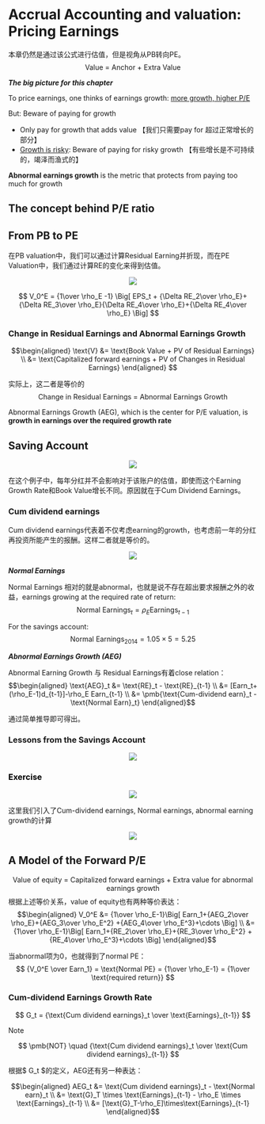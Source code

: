 # Accrual Accounting and valuation: Pricing Earnings

本章仍然是通过该公式进行估值，但是视角从PB转向PE。
$$
\text{Value = Anchor + Extra Value}
$$

***The big picture for this chapter***

To price earnings, one thinks of earnings growth: <u>more growth, higher P/E</u>

But:  Beware of paying for growth
- Only pay for growth that adds value 【我们只需要pay for 超过正常增长的部分】
- <u>Growth is risky</u>:  Beware of paying for risky growth 【有些增长是不可持续的，竭泽而渔式的】

**Abnormal earnings growth** is the metric that protects from paying too much for growth

## The concept behind P/E ratio


## From PB to PE
在PB valuation中，我们可以通过计算Residual Earning并折现，而在PE Valuation中，我们通过计算RE的变化来得到估值。
<div align = 'center'>

![](../image/20230314FS1.png)
</div>

$$
V_0^E = {1\over \rho_E -1} \Big[ EPS_t + {\Delta RE_2\over \rho_E}+{\Delta RE_3\over \rho_E}{\Delta RE_4\over \rho_E}+{\Delta RE_4\over \rho_E}  \Big]
$$

### Change in Residual Earnings and Abnormal Earnings Growth

$$\begin{aligned}
\text{V} &= \text{Book Value + PV of Residual Earnings} \\
&= \text{Capitalized forward earnings + PV of Changes in Residual Earnings}
\end{aligned}
$$

实际上，这二者是等价的
$$
\text{Change in Residual Earnings = Abnormal Earnings Growth}
$$

Abnormal Earnings Growth (AEG), which is the center for P/E valuation, is **growth in earnings over the required growth rate**

## Saving Account

<div align = 'center'>

![](../image/20230314FS2.png)
</div>

在这个例子中，每年分红并不会影响对于该账户的估值，即使而这个Earning Growth Rate和Book Value增长不同。原因就在于Cum Dividend Earnings。

### Cum dividend earnings

Cum dividend earnings代表着不仅考虑earning的growth，也考虑前一年的分红再投资所能产生的报酬。这样二者就是等价的。

<div align = 'center'>

![](../image/20230314FS3.png)
</div>

***Normal Earnings***

Normal Earnings 相对的就是abnormal，也就是说不存在超出要求报酬之外的收益，earnings growing at the required rate of return:
$$
\text{Normal Earnings}_t = \rho_E \text{Earnings}_{t-1}
$$

For the savings account:
$$
\text{Normal Earnings}_{2014} = 1.05 \times 5 = 5.25
$$


***Abnormal Earnings Growth (AEG)***

Abnormal Earning Growth 与 Residual Earnings有着close relation：
$$\begin{aligned}
\text{AEG}_t &= \text{RE}_t - \text{RE}_{t-1} \\
&= [Earn_t+(\rho_E-1)d_{t-1}]-\rho_E Earn_{t-1} \\
&= \pmb{\text{Cum-dividend earn}_t - \text{Normal Earn}_t}
\end{aligned}$$

通过简单推导即可得出。


### Lessons from the Savings Account

<div align ='center'>

![](../image/20230314FS4.png)
</div>

<mark>

### Exercise
</mark>

<div align ='center'>

![](../image/20230314FS5.png)
</div>

这里我们引入了Cum-dividend earnings, Normal earnings, abnormal earning growth的计算

<div align ='center'>

![](../image/20230314FS6.png)
</div>


## A Model of the Forward P/E

$$
\text{Value of equity = Capitalized forward earnings + Extra value for abnormal earnings growth}
$$
根据上述等价关系，value of equity也有两种等价表达：
$$\begin{aligned}
V_0^E &= {1\over \rho_E-1}\Big[ Earn_1+{AEG_2\over \rho_E}+{AEG_3\over \rho_E^2} +{AEG_4\over \rho_E^3}+\cdots \Big] \\
&= {1\over \rho_E-1}\Big[ Earn_1+{RE_2\over \rho_E}+{RE_3\over \rho_E^2} +{RE_4\over \rho_E^3}+\cdots \Big]
\end{aligned}$$

当abnormal项为0，也就得到了normal PE：
$$
{V_0^E \over Earn_1} = \text{Normal  PE} = {1\over \rho_E-1} = {1\over \text{required return}}
$$

### Cum-dividend Earnings Growth Rate

$$
G_t = {\text{Cum dividend earnings}_t \over \text{Earnings}_{t-1}}
$$

> [!NOTE]
> $$
> \pmb{NOT} \quad {\text{Cum dividend earnings}_t \over \text{Cum dividend earnings}_{t-1}}
> $$

根据$ G_t $的定义，AEG还有另一种表达：

$$\begin{aligned}
AEG_t &= \text{Cum dividend earnings}_t - \text{Normal earn}_t \\
&= \text{G}_T \times \text{Earnings}_{t-1} - \rho_E \times \text{Earnings}_{t-1} \\
&= [\text{G}_T-\rho_E]\times\text{Earnings}_{t-1}
\end{aligned}$$












